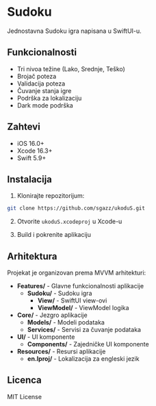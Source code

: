 # Sudoku

Jednostavna Sudoku igra napisana u SwiftUI-u.

## Funkcionalnosti

- Tri nivoa težine (Lako, Srednje, Teško)
- Brojač poteza
- Validacija poteza
- Čuvanje stanja igre
- Podrška za lokalizaciju
- Dark mode podrška

## Zahtevi

- iOS 16.0+
- Xcode 16.3+
- Swift 5.9+

## Instalacija

1. Klonirajte repozitorijum:
```bash
git clone https://github.com/sgazz/ukoduS.git
```

2. Otvorite `ukoduS.xcodeproj` u Xcode-u

3. Build i pokrenite aplikaciju

## Arhitektura

Projekat je organizovan prema MVVM arhitekturi:

- **Features/** - Glavne funkcionalnosti aplikacije
  - **Sudoku/** - Sudoku igra
    - **View/** - SwiftUI view-ovi
    - **ViewModel/** - ViewModel logika
- **Core/** - Jezgro aplikacije
  - **Models/** - Modeli podataka
  - **Services/** - Servisi za čuvanje podataka
- **UI/** - UI komponente
  - **Components/** - Zajedničke UI komponente
- **Resources/** - Resursi aplikacije
  - **en.lproj/** - Lokalizacija za engleski jezik

## Licenca

MIT License 